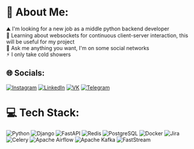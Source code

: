 # 💫 About Me:
⛰️ I'm looking for a new job as a middle python backend developer<br> 🌱 Learning about websockets for continuous client-server interaction, this will be useful for my project<br> 💬 Ask me anything you want, I'm on some social networks<br> ⚡︎ I only take cold showers


## 🌐 Socials:
[![Instagram](https://img.shields.io/badge/Instagram-%23E4405F.svg?logo=Instagram&logoColor=white)](https://instagram.com/glebics) 
[![LinkedIn](https://img.shields.io/badge/LinkedIn-%230077B5.svg?logo=linkedin&logoColor=white)](https://linkedin.com/in/iglebics) 
[![VK](https://img.shields.io/badge/VK-%234C75A3.svg?logo=vk&logoColor=white)](https://vk.com/glebics) 
[![Telegram](https://img.shields.io/badge/Telegram-%230098D9.svg?logo=telegram&logoColor=white)](https://t.me/glebics)


# 💻 Tech Stack:
![Python](https://img.shields.io/badge/python-3670A0?style=for-the-badge&logo=python&logoColor=ffdd54) ![Django](https://img.shields.io/badge/django-%23092E20.svg?style=for-the-badge&logo=django&logoColor=white) ![FastAPI](https://img.shields.io/badge/FastAPI-005571?style=for-the-badge&logo=fastapi) ![Redis](https://img.shields.io/badge/redis-%23DD0031.svg?style=for-the-badge&logo=redis&logoColor=white) ![PostgreSQL](https://img.shields.io/badge/PostgreSQL-4169E1?style=for-the-badge&logo=postgresql&logoColor=white) ![Docker](https://img.shields.io/badge/docker-%230db7ed.svg?style=for-the-badge&logo=docker&logoColor=white) ![Jira](https://img.shields.io/badge/jira-%230A0FFF.svg?style=for-the-badge&logo=jira&logoColor=white) ![Celery](https://img.shields.io/badge/celery-%23a9cc54.svg?style=for-the-badge&logo=celery&logoColor=ddf4a4) ![Apache Airflow](https://img.shields.io/badge/Apache%20Airflow-017CEE?style=for-the-badge&logo=Apache%20Airflow&logoColor=white) ![Apache Kafka](https://img.shields.io/badge/Apache%20Kafka-231F20?style=for-the-badge&logo=apache-kafka&logoColor=white) ![FastStream](https://img.shields.io/badge/FastStream-009688?style=for-the-badge&logo=fastapi&logoColor=white)

